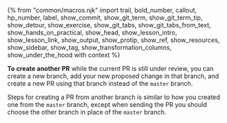 {% from "common/macros.njk" import trail, bold_number, callout, hp_number, label, show_commit, show_git_term, show_git_term_tip, show_detour, show_exercise, show_git_tabs, show_git_tabs_from_text, show_hands_on_practical, show_head, show_lesson_intro, show_lesson_link, show_output, show_protip, show_ref, show_resources, show_sidebar, show_tag, show_transformation_columns, show_under_the_hood with context %}

**To create another PR** while the current PR is still under review, you can create a new branch, add your new proposed change in that branch, and create a new PR using that branch instead of the `master` branch.

Steps for creating a PR from another branch is similar to how you created one from the `master` branch, except when sending the PR you should choose the other branch in place of the `master` branch.